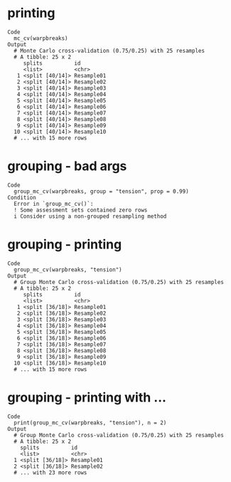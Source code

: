 # printing

    Code
      mc_cv(warpbreaks)
    Output
      # Monte Carlo cross-validation (0.75/0.25) with 25 resamples  
      # A tibble: 25 x 2
         splits          id        
         <list>          <chr>     
       1 <split [40/14]> Resample01
       2 <split [40/14]> Resample02
       3 <split [40/14]> Resample03
       4 <split [40/14]> Resample04
       5 <split [40/14]> Resample05
       6 <split [40/14]> Resample06
       7 <split [40/14]> Resample07
       8 <split [40/14]> Resample08
       9 <split [40/14]> Resample09
      10 <split [40/14]> Resample10
      # ... with 15 more rows

# grouping - bad args

    Code
      group_mc_cv(warpbreaks, group = "tension", prop = 0.99)
    Condition
      Error in `group_mc_cv()`:
      ! Some assessment sets contained zero rows
      i Consider using a non-grouped resampling method

# grouping - printing

    Code
      group_mc_cv(warpbreaks, "tension")
    Output
      # Group Monte Carlo cross-validation (0.75/0.25) with 25 resamples  
      # A tibble: 25 x 2
         splits          id        
         <list>          <chr>     
       1 <split [36/18]> Resample01
       2 <split [36/18]> Resample02
       3 <split [36/18]> Resample03
       4 <split [36/18]> Resample04
       5 <split [36/18]> Resample05
       6 <split [36/18]> Resample06
       7 <split [36/18]> Resample07
       8 <split [36/18]> Resample08
       9 <split [36/18]> Resample09
      10 <split [36/18]> Resample10
      # ... with 15 more rows

# grouping - printing with ...

    Code
      print(group_mc_cv(warpbreaks, "tension"), n = 2)
    Output
      # Group Monte Carlo cross-validation (0.75/0.25) with 25 resamples  
      # A tibble: 25 x 2
        splits          id        
        <list>          <chr>     
      1 <split [36/18]> Resample01
      2 <split [36/18]> Resample02
      # ... with 23 more rows

